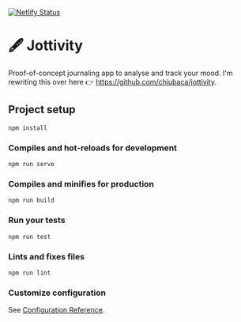 [![Netlify Status](https://api.netlify.com/api/v1/badges/b6ea1e40-90a2-4d5b-b539-4987cf053cf2/deploy-status)](https://app.netlify.com/sites/jottivity/deploys)

# 🖋️ Jottivity 
Proof-of-concept journaling app to analyse and track your mood. I'm rewriting this over here 👉 https://github.com/chiubaca/jottivity.

## Project setup

```
npm install
```

### Compiles and hot-reloads for development
```
npm run serve
```

### Compiles and minifies for production
```
npm run build
```

### Run your tests
```
npm run test
```

### Lints and fixes files
```
npm run lint
```

### Customize configuration
See [Configuration Reference](https://cli.vuejs.org/config/).
